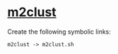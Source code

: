 # [m2clust](https://hpc.nih.gov/apps/m2clust.html)

Create the following symbolic links:
```
m2clust -> m2clust.sh
```
